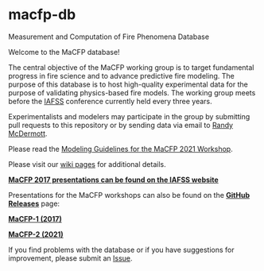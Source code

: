 # macfp-db
Measurement and Computation of Fire Phenomena Database

Welcome to the MaCFP database!

The central objective of the MaCFP working group is to target fundamental progress in fire science and to advance predictive fire modeling.  The purpose of this database is to host high-quality experimental data for the purpose of validating physics-based fire models.  The working group meets before the [IAFSS](http://www.iafss.org/) conference currently held every three years.

Experimentalists and modelers may participate in the group by submitting pull requests to this repository or by sending data via email to [Randy McDermott](mailto:randy.mcdermott@gmail.com).

Please read the [Modeling Guidelines for the MaCFP 2021 Workshop](https://github.com/MaCFP/macfp-db/wiki/MaCFP-2021-Modeling-Guidelines).

Please visit our [wiki pages](https://github.com/MaCFP/macfp-db/wiki) for additional details.

[**MaCFP 2017 presentations can be found on the IAFSS website**](http://www.iafss.org/macfp/3770-2/)

Presentations for the MaCFP workshops can also be found on the [**GitHub Releases**](https://github.com/MaCFP/macfp-db/releases) page:

[**MaCFP-1 (2017)**](https://github.com/MaCFP/macfp-db/releases/tag/macfp-1.0)

[**MaCFP-2 (2021)**](https://github.com/MaCFP/macfp-db/releases/tag/macfp-2.0)

If you find problems with the database or if you have suggestions for improvement, please submit an [Issue](https://github.com/MaCFP/macfp-db/issues).

